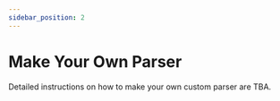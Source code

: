 ```yaml
---
sidebar_position: 2 
---
```


# Make Your Own Parser

Detailed instructions on how to make your own custom parser are TBA.
